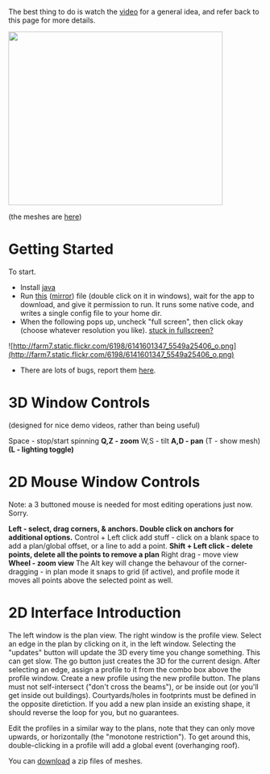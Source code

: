 The best thing to do is watch the [video](http://www.youtube.com/watch?v=BrCDKrBS9To) for a general idea, and refer back to this page for  more details.

<a href='http://www.youtube.com/watch?feature=player_embedded&v=BrCDKrBS9To' target='_blank'><img src='http://img.youtube.com/vi/BrCDKrBS9To/0.jpg' width='425' height=344 /></a>

(the meshes are [here](http://siteplan.googlecode.com/git/CampSkeleton/dist/meshes.zip))

# Getting Started #

To start.
  * Install [java](http://java.sun.com)
  * Run [this](http://dcs.gla.ac.uk/~tkelly/citysculpt/siteplan/launch.jnlp) ([mirror](http://siteplan.googlecode.com/git/CampSkeleton/dist/launch.jnlp)) file (double click on it in windows), wait for the app to download, and give it permission to run. It runs some native code, and writes a single config file to your home dir.
  * When the following pops up, uncheck "full screen", then click okay (choose whatever resolution you like). [stuck in fullscreen?](http://code.google.com/p/siteplan/issues/detail?id=1)

![http://farm7.static.flickr.com/6198/6141601347_5549a25406_o.png](http://farm7.static.flickr.com/6198/6141601347_5549a25406_o.png)

  * There are lots of bugs, report them [here](http://groups.google.com/group/siteplan).

# 3D Window Controls #

(designed for nice demo videos, rather than being useful)

Space - stop/start spinning
**Q,Z - zoom** W,S - tilt
**A,D - pan** (T - show mesh)
**(L - lighting toggle)**

# 2D Mouse Window Controls #

Note: a 3 buttoned mouse is needed for most editing operations just now. Sorry.

**Left - select, drag corners, & anchors. Double click on anchors for additional options.** Control + Left click add stuff - click on a blank space to add a plan/global offset, or a line to add a point.
**Shift + Left click - delete points, delete all the points to remove a plan** Right drag - move view
**Wheel - zoom view** The Alt key will change the behavour of the corner-dragging - in plan mode it snaps to grid (if active), and profile mode it moves all points above the selected point as well.

# 2D Interface Introduction #

The left window is the plan view. The right window is the profile view. Select an edge in the plan by clicking on it, in the left window.
Selecting the "updates" button will update the 3D every time you change something. This can get slow. The go button just creates the 3D for the current design.
After selecting an edge, assign a profile to it from the combo box above the profile window.
Create a new profile using the new profile button.
The plans must not self-intersect ("don't cross the beams"), or be inside out (or you'll get inside out buildings). Courtyards/holes in footprints must be defined in the opposite diretiction. If you add a new plan inside an existing shape, it should reverse the loop for you, but no guarantees.

Edit the profiles in a similar way to the plans, note that they can only move upwards, or horizontally (the "monotone restriction"). To get around this, double-clicking in a profile will add a global event (overhanging roof).

You can [download](http://siteplan.googlecode.com/git/CampSkeleton/dist/meshes.zip) a zip files of meshes.